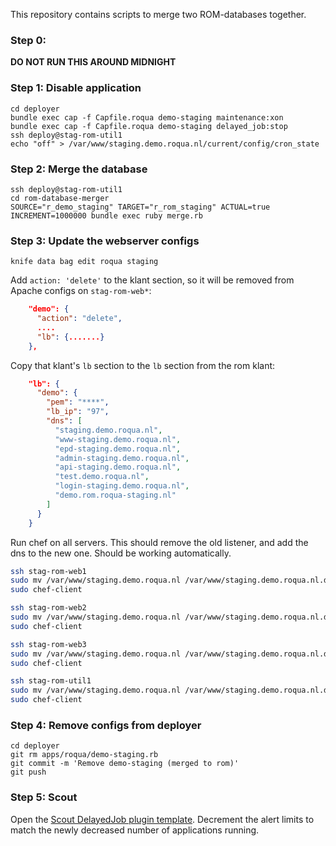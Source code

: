 This repository contains scripts to merge two ROM-databases together.

### Step 0:

**DO NOT RUN THIS AROUND MIDNIGHT**

### Step 1: Disable application

```
cd deployer
bundle exec cap -f Capfile.roqua demo-staging maintenance:xon
bundle exec cap -f Capfile.roqua demo-staging delayed_job:stop
ssh deploy@stag-rom-util1
echo "off" > /var/www/staging.demo.roqua.nl/current/config/cron_state
```

### Step 2: Merge the database

```
ssh deploy@stag-rom-util1
cd rom-database-merger
SOURCE="r_demo_staging" TARGET="r_rom_staging" ACTUAL=true INCREMENT=1000000 bundle exec ruby merge.rb
```

### Step 3: Update the webserver configs

```
knife data bag edit roqua staging
```

Add `action: 'delete'` to the klant section, so it will be removed from Apache configs on `stag-rom-web*`:

```json
    "demo": {
      "action": "delete",
      ....
      "lb": {.......}
    },
```

Copy that klant's `lb` section to the `lb` section from the rom klant:

```json
    "lb": {
      "demo": {
        "pem": "****",
        "lb_ip": "97",
        "dns": [
          "staging.demo.roqua.nl",
          "www-staging.demo.roqua.nl",
          "epd-staging.demo.roqua.nl",
          "admin-staging.demo.roqua.nl",
          "api-staging.demo.roqua.nl",
          "test.demo.roqua.nl",
          "login-staging.demo.roqua.nl",
          "demo.rom.roqua-staging.nl"
        ]
      }
    }
```

Run chef on all servers. This should remove the old listener, and add the dns to the new one. Should be working automatically.

```bash
ssh stag-rom-web1
sudo mv /var/www/staging.demo.roqua.nl /var/www/staging.demo.roqua.nl.disabled
sudo chef-client

ssh stag-rom-web2
sudo mv /var/www/staging.demo.roqua.nl /var/www/staging.demo.roqua.nl.disabled
sudo chef-client

ssh stag-rom-web3
sudo mv /var/www/staging.demo.roqua.nl /var/www/staging.demo.roqua.nl.disabled
sudo chef-client

ssh stag-rom-util1
sudo mv /var/www/staging.demo.roqua.nl /var/www/staging.demo.roqua.nl.disabled
sudo chef-client
```

### Step 4: Remove configs from deployer

```
cd deployer
git rm apps/roqua/demo-staging.rb
git commit -m 'Remove demo-staging (merged to rom)'
git push
```

### Step 5: Scout

Open the [Scout DelayedJob plugin template](https://scoutapp.com/roqua/roles/62131/plugin_templates/119651/trigger_templates). Decrement the alert limits to match the newly decreased number of applications running.
